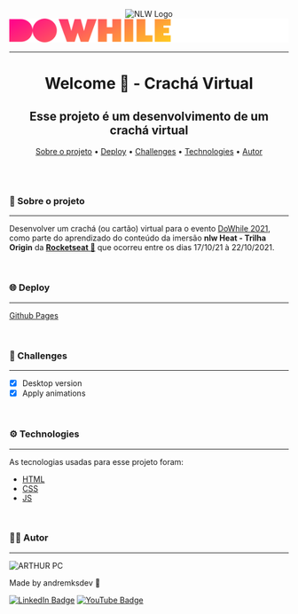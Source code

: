 <div align="center">
<img src="https://i.imgur.com/ubCCETD.png" alt="NLW Logo"><img src="./images/logo-do-while.svg">
</div>
<hr>

<div>

<h1 align="center">Welcome 👋 - Crachá Virtual</h1>

</div>

<div align="center">
<h2>Esse projeto é um desenvolvimento de um crachá virtual</h2>
</div>

<p align="center">
 <a href="#Sobre-o-projeto">Sobre o projeto</a> •
 <a href="#Deploy">Deploy</a> •
 <a href="#challenges">Challenges</a> •
 <a href="#Technologies">Technologies</a> •
 <a href="#autor">Autor</a>
</p>

<br>
<br>

<h3><strong>📝 Sobre o projeto</strong></h3><hr>

<p>Desenvolver um crachá (ou cartão) virtual para o evento <a href="https://dowhile.io/inscricao">DoWhile 2021</a>, como parte do aprendizado do conteúdo da imersão <strong>nlw Heat - Trilha Origin</strong> da <strong><a href="https://www.rocketseat.com.br/">Rocketseat 🚀</a></strong> que ocorreu entre os dias 17/10/21 à 22/10/2021.</p>

<br>
<h3><strong>🌐 Deploy</strong></h3><hr>

[Github Pages](https://andremksdev.github.io/nlwHeat-cracha-doWhile2021/)

<br>
<h3><strong>🎯 Challenges</strong></h3><hr>

- [x] Desktop version
- [x] Apply animations

<br>
<h3><strong>⚙️ Technologies</strong></h3><hr>
As tecnologias usadas para esse projeto foram:

- [HTML](https://developer.mozilla.org/en-US/docs/Web/HTML)
- [CSS](https://developer.mozilla.org/en-US/docs/Web/CSS)
- [JS](https://developer.mozilla.org/en-US/docs/Web/JavaScript)

<br>
<h3><strong>👨‍💻 Autor</strong></h3><hr>

<img alt="ARTHUR PC" title="ARTHUR PC" src="https://avatars.githubusercontent.com/u/82080573?v=4" height="100" width="100" />

Made by andremksdev 👋

[![LinkedIn Badge](https://img.shields.io/badge/-andremksdev-blue?style=flat-square&logo=Linkedin&logoColor=white&link=https://www.linkedin.com/in/andremksdev/)](https://www.linkedin.com/in/arthurpc03/)
[![YouTube Badge](https://img.shields.io/badge/-ARTHUR_PC-EF1A19?style=flat-square&logo=YouTube&logoColor=white&link=https://www.youtube.com/arthurpc)](https://www.youtube.com/arthurpc)
